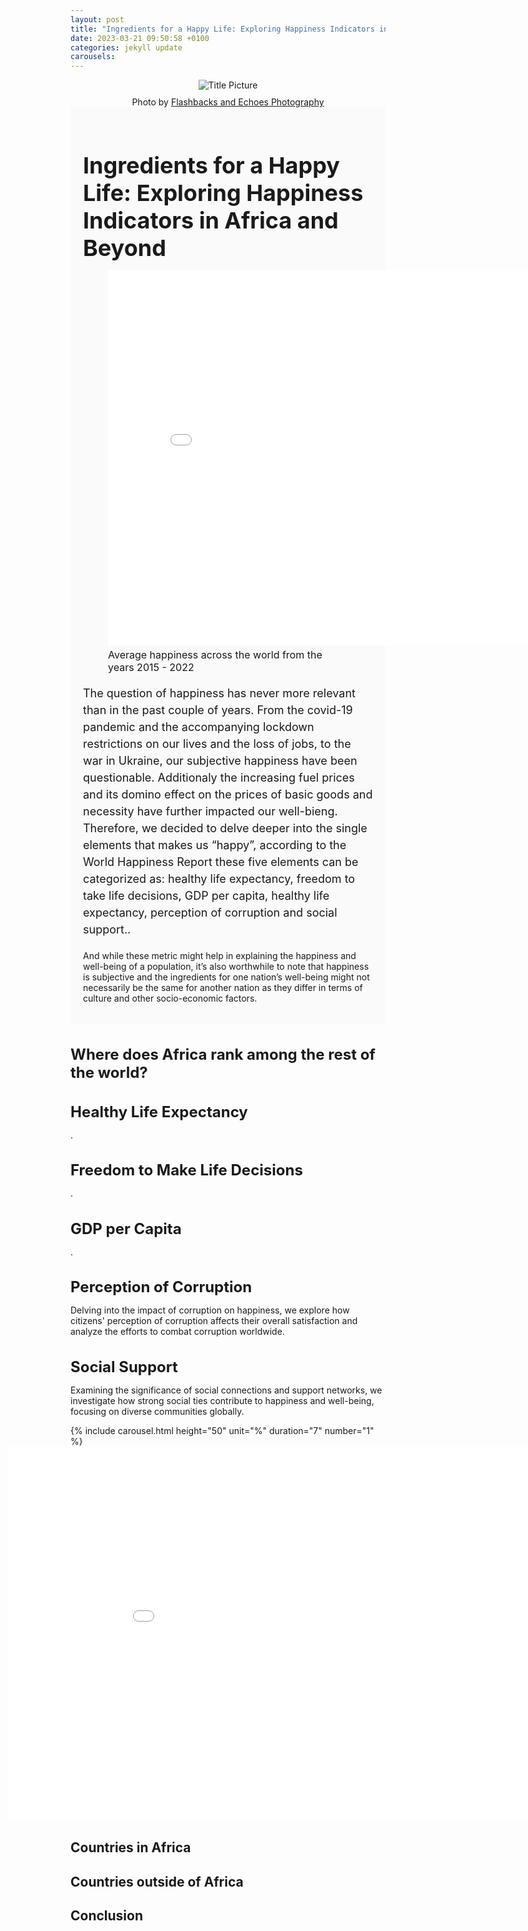 ```yaml
---
layout: post
title: "Ingredients for a Happy Life: Exploring Happiness Indicators in Africa and Beyond"
date: 2023-03-21 09:50:58 +0100
categories: jekyll update
carousels:
---
```

<style>
  
  .magazine-introduction {
    background-color: #fafafa;
    padding: 20px;
    margin-bottom: 20px;
  }

    .magazine-paragraph {
    font-size: 18px;
    margin-bottom: 20px;
    line-height: 1.5;
    text-align: justify;
    text-justify: inter-word;
  }


  .magazine-title {
    font-size: 36px;
    font-weight: bold;
    margin-bottom: 10px;
  }

  .magazine-intro-text {
    font-size: 18px;
    margin-bottom: 20px;
    line-height: 1.5;
  }

  .magazine-section-title {
    font-size: 24px;
    font-weight: bold;
    margin-bottom: 10px;
  }
  .magazine-title-picture {
  text-align: center;
  overflow: hidden;
}

.magazine-title-picture img {
  max-width: 100%;
  max-height: 100%;
  object-fit: cover;
}

.photo-caption {
  margin-top: 10px;
  font-size: 14px;
}

</style>


<div class="magazine-title-picture">
  <img src="https://i.pinimg.com/564x/60/4a/41/604a41714c75b02b3c90a6ad8c267fd8.jpg" alt="Title Picture">
  <div class="photo-caption">
    Photo by <a href="https://example.com">Flashbacks and Echoes Photography</a>
  </div>
</div>

<div class="magazine-introduction">
  <h1 class="magazine-title">Ingredients for a Happy Life: Exploring Happiness Indicators in Africa and Beyond</h1>
<div class="magazine-map">
  <figure>
    <embed 
      type="text/html" 
      src="/assets/images/Average_happiness_2015_to_2022_comparison.html"
      width="800"
      height="600"
      style="margin-right: -100px"
    >
    <figcaption style="font-size: 16px; margin-top: 5px;">Average happiness across the world from the years 2015 - 2022</figcaption>
  </figure>
</div>
  <p class="magazine-intro-text">The question of happiness has never more relevant than in the past couple of years. From the covid-19 pandemic and the accompanying lockdown restrictions on our lives and the loss of jobs, to the war in Ukraine, our subjective happiness have been questionable. Additionaly the increasing fuel prices and its domino effect on the prices of basic goods and necessity have further impacted our well-bieng. Therefore, we decided to delve deeper into the single elements that makes us “happy”, according to the World Happiness Report these five elements can be categorized as: healthy life expectancy, freedom to take life decisions, GDP per capita, healthy life expectancy, perception of corruption and social support..</p>

  <p>And while these metric might help in explaining the happiness and well-being of a population, it’s also worthwhile to note that happiness is subjective and the ingredients for one nation’s well-being might not necessarily be the same for another nation as they differ in terms of culture and other socio-economic factors.</p>
</div>
<h2 class="magazine-section-title">Where does Africa rank among the rest of the world?</h2>

<div class =">
## Exploring Happiness Indicators

<div class="magazine-section">
  <h2 class="magazine-section-title">Healthy Life Expectancy</h2>
  <p class="magazine-section-text">.</p>
</div>

<div class="magazine-section">
  <h2 class="magazine-section-title">Freedom to Make Life Decisions</h2>
  <p class="magazine-section-text">.</p>
</div>

<div class="magazine-section">
  <h2 class="magazine-section-title">GDP per Capita</h2>
  <p class="magazine-section-text">.</p>
</div>

<div class="magazine-section">
  <h2 class="magazine-section-title">Perception of Corruption</h2>
  <p class="magazine-section-text">Delving into the impact of corruption on happiness, we explore how citizens' perception of corruption affects their overall satisfaction and analyze the efforts to combat corruption worldwide.</p>
</div>

<div class="magazine-section">
  <h2 class="magazine-section-title">Social Support</h2>
  <p class="magazine-section-text">Examining the significance of social connections and support networks, we investigate how strong social ties contribute to happiness and well-being, focusing on diverse communities globally.</p>
</div>


<div class="magazine-carousel">
  {% include carousel.html height="50" unit="%" duration="7" number="1" %}
</div>



<div class="magazine-map">
  <embed 
    type="text/html" 
    src="/assets/images/Average_life_expectancy_across_the_world.html"
    width="1000"
    height="600"
    style="margin-left: -100px"
  >
</div>

## Countries in Africa

## Countries outside of Africa

## Conclusion
